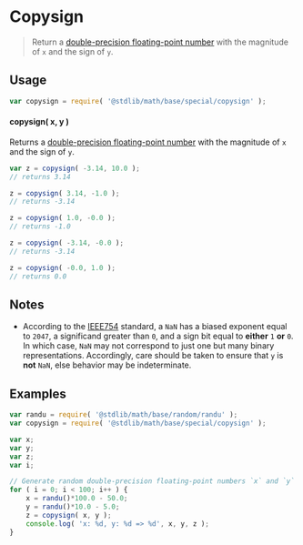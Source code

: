 Copysign
===

> Return a [double-precision floating-point number][ieee754] with the magnitude of `x` and the sign of `y`.

<!-- <usage> -->

## Usage

``` javascript
var copysign = require( '@stdlib/math/base/special/copysign' );
```

#### copysign( x, y )

Returns a [double-precision floating-point number][ieee754] with the magnitude of `x` and the sign of `y`.

``` javascript
var z = copysign( -3.14, 10.0 );
// returns 3.14

z = copysign( 3.14, -1.0 );
// returns -3.14

z = copysign( 1.0, -0.0 );
// returns -1.0

z = copysign( -3.14, -0.0 );
// returns -3.14

z = copysign( -0.0, 1.0 );
// returns 0.0
```

<!-- </usage> -->


<!-- <notes> -->

## Notes

* According to the [IEEE754][ieee754] standard, a `NaN` has a biased exponent equal to `2047`, a significand greater than `0`, and a sign bit equal to __either__ `1` __or__ `0`. In which case, `NaN` may not correspond to just one but many binary representations. Accordingly, care should be taken to ensure that `y` is __not__ `NaN`, else behavior may be indeterminate.

<!-- </notes> -->


<!-- <examples> -->

## Examples

``` javascript
var randu = require( '@stdlib/math/base/random/randu' );
var copysign = require( '@stdlib/math/base/special/copysign' );

var x;
var y;
var z;
var i;

// Generate random double-precision floating-point numbers `x` and `y` and copy the sign of `y` to `x`...
for ( i = 0; i < 100; i++ ) {
    x = randu()*100.0 - 50.0;
    y = randu()*10.0 - 5.0;
    z = copysign( x, y );
    console.log( 'x: %d, y: %d => %d', x, y, z );
}
```

<!-- </examples> -->


<!-- <links> -->

[ieee754]: https://en.wikipedia.org/wiki/IEEE_754-1985

<!-- </links> -->
